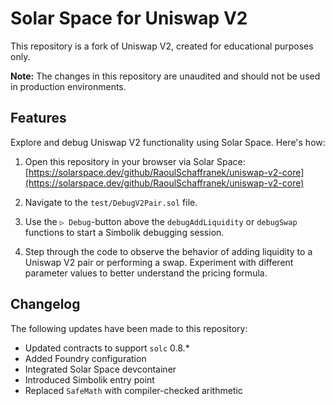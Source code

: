 # Solar Space for Uniswap V2

This repository is a fork of Uniswap V2, created for educational purposes only. 

**Note:** The changes in this repository are unaudited and should not be used in production environments.

## Features

Explore and debug Uniswap V2 functionality using Solar Space. Here's how:

1. Open this repository in your browser via Solar Space:  
    [https://solarspace.dev/github/RaoulSchaffranek/uniswap-v2-core](https://solarspace.dev/github/RaoulSchaffranek/uniswap-v2-core)

2. Navigate to the `test/DebugV2Pair.sol` file.

3. Use the `▷ Debug`-button above the `debugAddLiquidity` or `debugSwap` functions to start a Simbolik debugging session.

4. Step through the code to observe the behavior of adding liquidity to a Uniswap V2 pair or performing a swap. Experiment with different parameter values to better understand the pricing formula.

## Changelog

The following updates have been made to this repository:

- Updated contracts to support `solc` 0.8.*
- Added Foundry configuration
- Integrated Solar Space devcontainer
- Introduced Simbolik entry point
- Replaced `SafeMath` with compiler-checked arithmetic
